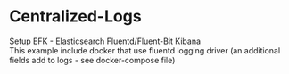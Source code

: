 # Centralized-Logs

Setup EFK - Elasticsearch Fluentd/Fluent-Bit Kibana  
This example include docker that use fluentd logging driver (an additional fields add to logs - see docker-compose file)
